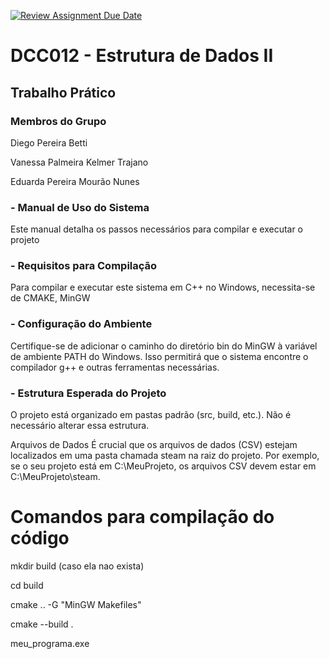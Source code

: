 [![Review Assignment Due Date](https://classroom.github.com/assets/deadline-readme-button-22041afd0340ce965d47ae6ef1cefeee28c7c493a6346c4f15d667ab976d596c.svg)](https://classroom.github.com/a/jnYLGS_4)
# DCC012 - Estrutura de Dados II
## Trabalho Prático 

### Membros do Grupo
Diego Pereira Betti

Vanessa Palmeira Kelmer Trajano

Eduarda Pereira Mourão Nunes

### - Manual de Uso do Sistema
Este manual detalha os passos necessários para compilar e executar o projeto

### - Requisitos para Compilação
Para compilar e executar este sistema em C++ no Windows, necessita-se de CMAKE, MinGW

### - Configuração do Ambiente
Certifique-se de adicionar o caminho do diretório bin do MinGW à variável de ambiente PATH do Windows. Isso permitirá que o sistema encontre o compilador g++ e outras ferramentas necessárias.

### - Estrutura Esperada do Projeto
O projeto está organizado em pastas padrão (src, build, etc.). Não é necessário alterar essa estrutura.

Arquivos de Dados
É crucial que os arquivos de dados (CSV) estejam localizados em uma pasta chamada steam na raiz do projeto. Por exemplo, se o seu projeto está em C:\MeuProjeto, os arquivos CSV devem estar em C:\MeuProjeto\steam.

# Comandos para compilação do código
mkdir build (caso ela nao exista)

cd build

cmake .. -G "MinGW Makefiles"

cmake --build .

meu_programa.exe

# 
